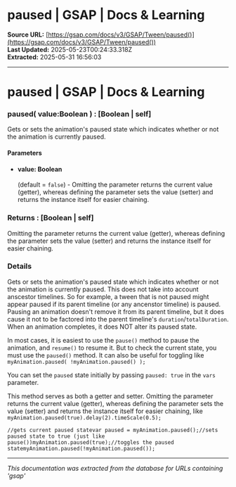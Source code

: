 # paused | GSAP | Docs & Learning

**Source URL:** [https://gsap.com/docs/v3/GSAP/Tween/paused()](https://gsap.com/docs/v3/GSAP/Tween/paused())  
**Last Updated:** 2025-05-23T00:24:33.318Z  
**Extracted:** 2025-05-31 16:56:03

---

# paused | GSAP | Docs & Learning

### paused( value:Boolean ) : \[Boolean | self\]

Gets or sets the animation's paused state which indicates whether or not the animation is currently paused.

#### Parameters

*   #### **value**: Boolean
    
    (default = `false`) - Omitting the parameter returns the current value (getter), whereas defining the parameter sets the value (setter) and returns the instance itself for easier chaining.
    

### Returns : \[Boolean | self\][​](#returns--boolean--self "Direct link to returns--boolean--self")

Omitting the parameter returns the current value (getter), whereas defining the parameter sets the value (setter) and returns the instance itself for easier chaining.

### Details[​](#details "Direct link to Details")

Gets or sets the animation's paused state which indicates whether or not the animation is currently paused. This does not take into account anscestor timelines. So for example, a tween that is not paused might appear paused if its parent timeline (or any ancenstor timeline) is paused. Pausing an animation doesn't remove it from its parent timeline, but it does cause it not to be factored into the parent timeline's `duration`/`totalDuration`. When an animation completes, it does NOT alter its paused state.

In most cases, it is easiest to use the `pause()` method to pause the animation, and `resume()` to resume it. But to check the current state, you must use the `paused()` method. It can also be useful for toggling like `myAnimation.paused( !myAnimation.paused() );`

You can set the `paused` state initially by passing `paused: true` in the `vars` parameter.

This method serves as both a getter and setter. Omitting the parameter returns the current value (getter), whereas defining the parameter sets the value (setter) and returns the instance itself for easier chaining, like `myAnimation.paused(true).delay(2).timeScale(0.5);`

```
//gets current paused statevar paused = myAnimation.paused();//sets paused state to true (just like pause())myAnimation.paused(true);//toggles the paused statemyAnimation.paused(!myAnimation.paused());
```

---

*This documentation was extracted from the database for URLs containing 'gsap'*
